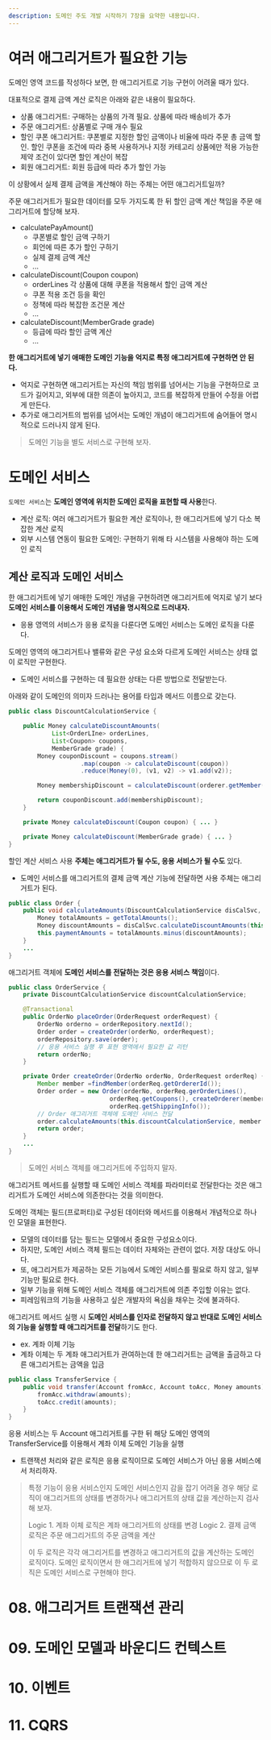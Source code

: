 ```yaml
---
description: 도메인 주도 개발 시작하기 7장을 요약한 내용입니다.
---
```


# 여러 애그리거트가 필요한 기능

도메인 영역 코드를 작성하다 보면, 한 애그리거트로 기능 구현이 어려울 때가 있다.

대표적으로 결제 금액 계산 로직은 아래와 같은 내용이 필요하다.
- 상품 애그리거트: 구매하는 상품의 가격 필요. 상품에 따라 배송비가 추가
- 주문 애그리거트: 상품별로 구매 개수 필요
- 할인 쿠폰 애그리거트: 쿠폰별로 지정한 할인 금액이나 비율에 따라 주문 총 금액 할인. 할인 쿠폰을 조건에 따라 중복 사용하거나 지정 카테고리 상품에만 적용 가능한 제약 조건이 있다면 할인 계산이 복잡
- 회원 애그리거트: 회원 등급에 따라 추가 할인 가능

이 상황에서 실제 결제 금액을 계산해야 하는 주체는 어떤 애그리거트일까?

주문 애그리거트가 필요한 데이터를 모두 가지도록 한 뒤 할인 금액 계산 책임을 주문 애그리거트에 할당해 보자.
- calculatePayAmount()
  - 쿠폰별로 할인 금액 구하기
  - 회언에 따른 추가 할인 구하기
  - 실제 결제 금액 계산
  - ...
- calculateDiscount(Coupon coupon)
  - orderLines 각 상품에 대해 쿠폰을 적용해서 할인 금액 계산
  - 쿠폰 적용 조건 등을 확인
  - 정책에 따라 복잡한 조건문 계산
  - ...
- calculateDiscount(MemberGrade grade)
  - 등급에 따라 할인 금액 계산
  - ...

**한 애그리거트에 넣기 애매한 도메인 기능을 억지로 특정 애그리거트에 구현하면 안 된다.**
- 억지로 구현하면 애그리거트는 자신의 책임 범위를 넘어서는 기능을 구현하므로 코드가 길어지고, 외부에 대한 의존이 높아지고, 코드를 복잡하게 만들어 수정을 어렵게 만든다.
- 추가로 애그리거트의 범위를 넘어서는 도메인 개념이 애그리거트에 숨어들어 명시적으로 드러나지 않게 된다.

> 도메인 기능을 별도 서비스로 구현해 보자.

# 도메인 서비스

`도메인 서비스`는 **도메인 영역에 위치한 도메인 로직을 표현할 때 사용**한다.
- 계산 로직: 여러 애그리거트가 필요한 계산 로직이나, 한 애그리거트에 넣기 다소 복잡한 계산 로직
- 외부 시스템 연동이 필요한 도메인: 구현하기 위해 타 시스템을 사용해야 하는 도메인 로직

## 계산 로직과 도메인 서비스

한 애그리거트에 넣기 애매한 도메인 개념을 구현하려면 애그리거트에 억지로 넣기 보다 **도메인 서비스를 이용해서 도메인 개념을 명시적으로 드러내자.**
- 응용 영역의 서비스가 응용 로직을 다룬다면 도메인 서비스는 도메인 로직을 다룬다.

도메인 영역의 애그리거트나 밸류와 같은 구성 요소와 다르게 도메인 서비스는 상태 없이 로직만 구현한다.
- 도메인 서비스를 구현하는 데 필요한 상태는 다른 방법으로 전달받는다.

아래와 같이 도메인의 의미자 드러나는 용어를 타입과 메서드 이름으로 갖는다.

```java
public class DiscountCalculationService {

	public Money calculateDiscountAmounts(
			List<OrderLIne> orderLines,
			List<Coupon> coupons,
			MemberGrade grade) {
		Money couponDiscount = coupons.stream()
                    .map(coupon -> calculateDiscount(coupon))
                    .reduce(Money(0), (v1, v2) -> v1.add(v2));

		Money membershipDiscount = calculateDiscount(orderer.getMember().getGrade());

		return couponDiscount.add(membershipDiscount);
	}

	private Money calculateDiscount(Coupon coupon) { ... }

    private Money calculateDiscount(MemberGrade grade) { ... }
}
```

할인 계산 서비스 사용 **주체는 애그리거트가 될 수도, 응용 서비스가 될 수도** 있다.
- 도메인 서비스를 애그리거트의 결제 금액 계산 기능에 전달하면 사용 주체는 애그리거트가 된다.

```java
public class Order {
	public void calculateAmounts(DiscountCalculationService disCalSvc, MemberGrade grade) {
		Money totalAmounts = getTotalAmounts();
		Money discountAmounts = disCalSvc.calculateDiscountAmounts(this.orderLInes, this.coupons, greade);
		this.paymentAmounts = totalAmounts.minus(discountAmounts);
	}
	...
}
```

애그리거트 객체에 **도메인 서비스를 전달하는 것은 응용 서비스 책임**이다.

```java
public class OrderService {
	private DiscountCalculationService discountCalculationService;

	@Transactional
	public OrderNo placeOrder(OrderRequest orderRequest) {
		OrderNo orderno = orderRepository.nextId();
		Order order = createOrder(orderNo, orderRequest);
		orderRepository.save(order);
		// 응용 서비스 실행 후 표현 영역에서 필요한 값 리턴
		return orderNo;
	}

	private Order createOrder(OrderNo orderNo, OrderRequest orderReq) {
		Member member =findMember(orderReq.getOrdererId());
		Order order = new Order(orderNo, orderReq.gerOrderLines(),
							orderReq.getCoupons(), createOrderer(member),
							orderReq.getShippingInfo());
        // Order 애그리거트 객체에 도메인 서비스 전달
		order.calculateAmounts(this.discountCalculationService, member.getGrade());
		return order;
	}
	...
}
```

> 도메인 서비스 객체를 애그리거트에 주입하지 말자.

애그리거트 메서드를 실행할 때 도메인 서비스 객체를 파라미터로 전달한다는 것은 애그리거트가 도메인 서비스에 의존한다는 것을 의미한다.

도메인 객체는 필드(프로퍼티)로 구성된 데이터와 메서드를 이용해서 개념적으로 하나인 모델을 표현한다.
- 모델의 데이터를 담는 필드는 모델에서 중요한 구성요소이다.
- 하지만, 도메인 서비스 객체 필드는 데이터 자체와는 관련이 없다. 저장 대상도 아니다.
- 또, 애그리거트가 제공하는 모든 기능에서 도메인 서비스를 필요로 하지 않고, 일부 기능만 필요로 한다.
- 일부 기능을 위해 도메인 서비스 객체를 애그리거트에 의존 주입할 이유는 없다.
- 피레임워크의 기능을 사용하고 싶은 개발자의 욕심을 채우는 것에 불과하다.

애그리거트 메서드 실행 시 **도메인 서비스를 인자로 전달하지 않고 반대로 도메인 서비스의 기능을 실행할 때 애그리거트를 전달**하기도 한다.
- ex. 계좌 이체 기능
- 계좌 이체는 두 계좌 애그리거트가 관여하는데 한 애그리거트는 금액을 출금하고 다른 애그리거트는 금액을 입금

```java
public class TransferService {
	public void transfer(Account fromAcc, Account toAcc, Money amounts) {
		fromAcc.withdraw(amounts);
		toAcc.credit(amounts);
	}
}
```

응용 서비스는 두 Account 애그리거트를 구한 뒤 해당 도메인 영역의 TransferService를 이용해서 계좌 이체 도메인 기능을 실행
- 트랜잭션 처리와 같은 로직은 응용 로직이므로 도메인 서비스가 아닌 응용 서비스에서 처리하자.

> 특정 기능이 응용 서비스인지 도메인 서비스인지 감을 잡기 어려울 경우 해당 로직이 애그리거트의 상태를 변경하거나 애그리거트의 상태 값을 계산하는지 검사해 보자.
>
> Logic 1. 계좌 이체 로직은 계좌 애그리거트의 상태를 변경
> Logic 2. 결제 금액 로직은 주문 애그리거트의 주문 금액을 계산
>
> 이 두 로직은 각각 애그리거트를 변경하고 애그리거트의 값을 계산하는 도메인 로직이다. 도메인 로직이면서 한 애그리거트에 넣기 적합하지 않으므로 이 두 로직은 도메인 서비스로 구현해야 한다.
















# 08. 애그리거트 트랜잭션 관리

# 09. 도메인 모델과 바운디드 컨텍스트

# 10. 이벤트

# 11. CQRS
